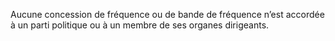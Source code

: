 Aucune concession de fréquence ou de bande de fréquence n’est accordée à un parti politique ou à un membre de ses organes dirigeants.